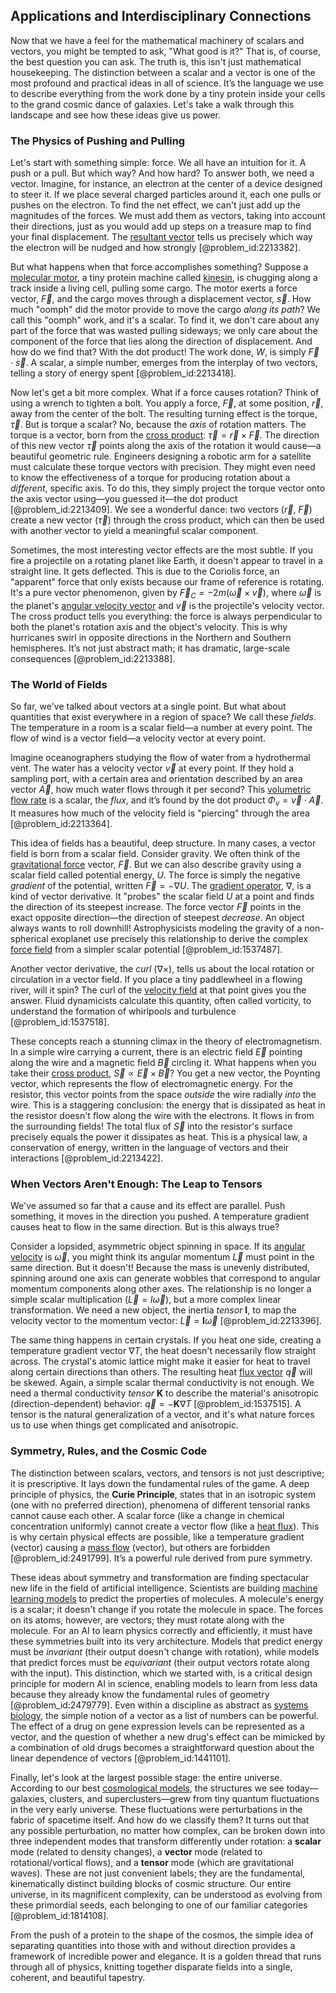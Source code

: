 ## Applications and Interdisciplinary Connections

Now that we have a feel for the mathematical machinery of scalars and vectors, you might be tempted to ask, "What good is it?" That is, of course, the best question you can ask. The truth is, this isn't just mathematical housekeeping. The distinction between a scalar and a vector is one of the most profound and practical ideas in all of science. It’s the language we use to describe everything from the work done by a tiny protein inside your cells to the grand cosmic dance of galaxies. Let's take a walk through this landscape and see how these ideas give us power.

### The Physics of Pushing and Pulling

Let's start with something simple: force. We all have an intuition for it. A push or a pull. But which way? And how hard? To answer both, we need a vector. Imagine, for instance, an electron at the center of a device designed to steer it. If we place several charged particles around it, each one pulls or pushes on the electron. To find the net effect, we can't just add up the magnitudes of the forces. We must add them as vectors, taking into account their directions, just as you would add up steps on a treasure map to find your final displacement. The [resultant vector](@article_id:175190) tells us precisely which way the electron will be nudged and how strongly [@problem_id:2213382].

But what happens when that force accomplishes something? Suppose a [molecular motor](@article_id:163083), a tiny protein machine called [kinesin](@article_id:163849), is chugging along a track inside a living cell, pulling some cargo. The motor exerts a force vector, $\vec{F}$, and the cargo moves through a displacement vector, $\vec{s}$. How much "oomph" did the motor provide to move the cargo *along its path*? We call this "oomph" work, and it's a scalar. To find it, we don't care about any part of the force that was wasted pulling sideways; we only care about the component of the force that lies along the direction of displacement. And how do we find that? With the dot product! The work done, $W$, is simply $\vec{F} \cdot \vec{s}$. A scalar, a simple number, emerges from the interplay of two vectors, telling a story of energy spent [@problem_id:2213418].

Now let's get a bit more complex. What if a force causes rotation? Think of using a wrench to tighten a bolt. You apply a force, $\vec{F}$, at some position, $\vec{r}$, away from the center of the bolt. The resulting turning effect is the torque, $\vec{\tau}$. But is torque a scalar? No, because the *axis* of rotation matters. The torque is a vector, born from the [cross product](@article_id:156255): $\vec{\tau} = \vec{r} \times \vec{F}$. The direction of this new vector $\vec{\tau}$ points along the axis of the rotation it would cause—a beautiful geometric rule. Engineers designing a robotic arm for a satellite must calculate these torque vectors with precision. They might even need to know the effectiveness of a torque for producing rotation about a *different*, specific axis. To do this, they simply project the torque vector onto the axis vector using—you guessed it—the dot product [@problem_id:2213409]. We see a wonderful dance: two vectors ($\vec{r}$, $\vec{F}$) create a new vector ($\vec{\tau}$) through the cross product, which can then be used with another vector to yield a meaningful scalar component.

Sometimes, the most interesting vector effects are the most subtle. If you fire a projectile on a rotating planet like Earth, it doesn't appear to travel in a straight line. It gets deflected. This is due to the Coriolis force, an "apparent" force that only exists because our frame of reference is rotating. It's a pure vector phenomenon, given by $\vec{F}_C = -2m(\vec{\omega} \times \vec{v})$, where $\vec{\omega}$ is the planet's [angular velocity vector](@article_id:172009) and $\vec{v}$ is the projectile's velocity vector. The cross product tells you everything: the force is always perpendicular to both the planet's rotation axis and the object's velocity. This is why hurricanes swirl in opposite directions in the Northern and Southern hemispheres. It’s not just abstract math; it has dramatic, large-scale consequences [@problem_id:2213388].

### The World of Fields

So far, we've talked about vectors at a single point. But what about quantities that exist everywhere in a region of space? We call these *fields*. The temperature in a room is a scalar field—a number at every point. The flow of wind is a vector field—a velocity vector at every point.

Imagine oceanographers studying the flow of water from a hydrothermal vent. The water has a velocity vector $\vec{v}$ at every point. If they hold a sampling port, with a certain area and orientation described by an area vector $\vec{A}$, how much water flows through it per second? This [volumetric flow rate](@article_id:265277) is a scalar, the *flux*, and it’s found by the dot product $\Phi_v = \vec{v} \cdot \vec{A}$. It measures how much of the velocity field is "piercing" through the area [@problem_id:2213364].

This idea of fields has a beautiful, deep structure. In many cases, a vector field is born from a scalar field. Consider gravity. We often think of the [gravitational force](@article_id:174982) vector, $\vec{F}$. But we can also describe gravity using a scalar field called potential energy, $U$. The force is simply the negative *gradient* of the potential, written $\vec{F} = -\nabla U$. The [gradient operator](@article_id:275428), $\nabla$, is a kind of vector derivative. It "probes" the scalar field $U$ at a point and finds the direction of its steepest increase. The force vector $\vec{F}$ points in the exact opposite direction—the direction of steepest *decrease*. An object always wants to roll downhill! Astrophysicists modeling the gravity of a non-spherical exoplanet use precisely this relationship to derive the complex [force field](@article_id:146831) from a simpler scalar potential [@problem_id:1537487].

Another vector derivative, the *curl* ($\nabla \times$), tells us about the local rotation or circulation in a vector field. If you place a tiny paddlewheel in a flowing river, will it spin? The curl of the [velocity field](@article_id:270967) at that point gives you the answer. Fluid dynamicists calculate this quantity, often called vorticity, to understand the formation of whirlpools and turbulence [@problem_id:1537518].

These concepts reach a stunning climax in the theory of electromagnetism. In a simple wire carrying a current, there is an electric field $\vec{E}$ pointing along the wire and a magnetic field $\vec{B}$ circling it. What happens when you take their [cross product](@article_id:156255), $\vec{S} \propto \vec{E} \times \vec{B}$? You get a new vector, the Poynting vector, which represents the flow of electromagnetic energy. For the resistor, this vector points from the space *outside* the wire radially *into* the wire. This is a staggering conclusion: the energy that is dissipated as heat in the resistor doesn't flow along the wire with the electrons. It flows in from the surrounding fields! The total flux of $\vec{S}$ into the resistor's surface precisely equals the power it dissipates as heat. This is a physical law, a conservation of energy, written in the language of vectors and their interactions [@problem_id:2213422].

### When Vectors Aren't Enough: The Leap to Tensors

We've assumed so far that a cause and its effect are parallel. Push something, it moves in the direction you pushed. A temperature gradient causes heat to flow in the same direction. But is this always true?

Consider a lopsided, asymmetric object spinning in space. If its [angular velocity](@article_id:192045) is $\vec{\omega}$, you might think its angular momentum $\vec{L}$ must point in the same direction. But it doesn't! Because the mass is unevenly distributed, spinning around one axis can generate wobbles that correspond to angular momentum components along other axes. The relationship is no longer a simple scalar multiplication ($\vec{L} = I\vec{\omega}$), but a more complex linear transformation. We need a new object, the inertia *tensor* $\mathbf{I}$, to map the velocity vector to the momentum vector: $\vec{L} = \mathbf{I}\vec{\omega}$ [@problem_id:2213396].

The same thing happens in certain crystals. If you heat one side, creating a temperature gradient vector $\nabla T$, the heat doesn't necessarily flow straight across. The crystal's atomic lattice might make it easier for heat to travel along certain directions than others. The resulting heat [flux vector](@article_id:273083) $\vec{q}$ will be skewed. Again, a simple scalar thermal conductivity is not enough. We need a thermal conductivity *tensor* $\mathbf{K}$ to describe the material's anisotropic (direction-dependent) behavior: $\vec{q} = -\mathbf{K} \nabla T$ [@problem_id:1537515]. A tensor is the natural generalization of a vector, and it's what nature forces us to use when things get complicated and anisotropic.

### Symmetry, Rules, and the Cosmic Code

The distinction between scalars, vectors, and tensors is not just descriptive; it is prescriptive. It lays down the fundamental rules of the game. A deep principle of physics, the **Curie Principle**, states that in an isotropic system (one with no preferred direction), phenomena of different tensorial ranks cannot cause each other. A scalar force (like a change in chemical concentration uniformly) cannot create a vector flow (like a [heat flux](@article_id:137977)). This is why certain physical effects are possible, like a temperature gradient (vector) causing a [mass flow](@article_id:142930) (vector), but others are forbidden [@problem_id:2491799]. It’s a powerful rule derived from pure symmetry.

These ideas about symmetry and transformation are finding spectacular new life in the field of artificial intelligence. Scientists are building [machine learning models](@article_id:261841) to predict the properties of molecules. A molecule's energy is a scalar; it doesn't change if you rotate the molecule in space. The forces on its atoms, however, are vectors; they must rotate along with the molecule. For an AI to learn physics correctly and efficiently, it must have these symmetries built into its very architecture. Models that predict energy must be *invariant* (their output doesn't change with rotation), while models that predict forces must be *equivariant* (their output vectors rotate along with the input). This distinction, which we started with, is a critical design principle for modern AI in science, enabling models to learn from less data because they already know the fundamental rules of geometry [@problem_id:2479779]. Even within a discipline as abstract as [systems biology](@article_id:148055), the simple notion of a vector as a list of numbers can be powerful. The effect of a drug on gene expression levels can be represented as a vector, and the question of whether a new drug's effect can be mimicked by a combination of old drugs becomes a straightforward question about the linear dependence of vectors [@problem_id:1441101].

Finally, let's look at the largest possible stage: the entire universe. According to our best [cosmological models](@article_id:160922), the structures we see today—galaxies, clusters, and superclusters—grew from tiny quantum fluctuations in the very early universe. These fluctuations were perturbations in the fabric of spacetime itself. And how do we classify them? It turns out that any possible perturbation, no matter how complex, can be broken down into three independent modes that transform differently under rotation: a **scalar** mode (related to density changes), a **vector** mode (related to rotational/vortical flows), and a **tensor** mode (which are gravitational waves). These are not just convenient labels; they are the fundamental, kinematically distinct building blocks of cosmic structure. Our entire universe, in its magnificent complexity, can be understood as evolving from these primordial seeds, each belonging to one of our familiar categories [@problem_id:1814108].

From the push of a protein to the shape of the cosmos, the simple idea of separating quantities into those with and without direction provides a framework of incredible power and elegance. It is a golden thread that runs through all of physics, knitting together disparate fields into a single, coherent, and beautiful tapestry.
